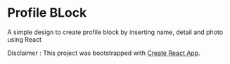 # Profile BLock

A simple design to create profile block by inserting name, detail and photo using React

Disclaimer : This project was bootstrapped with [Create React App](https://github.com/facebook/create-react-app).
